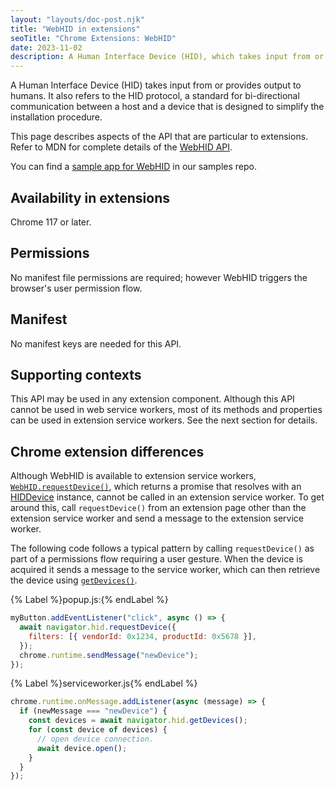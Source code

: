 ```yaml
---
layout: "layouts/doc-post.njk"
title: "WebHID in extensions"
seoTitle: "Chrome Extensions: WebHID"
date: 2023-11-02
description: A Human Interface Device (HID), which takes input from or provides output to humans, is available in extensions.
---
```


A Human Interface Device (HID) takes input from or provides output to humans. It also refers to the HID protocol, a standard for bi-directional communication between a host and a device that is designed to simplify the installation procedure.

This page describes aspects of the API that are particular to extensions. Refer to MDN for complete details of the [WebHID API](https://developer.mozilla.org/docs/Web/API/WebHID_API).

You can find a [sample app for WebHID](https://github.com/GoogleChrome/chrome-extensions-samples/tree/main/functional-samples/sample.co2meter) in our samples repo.

## Availability in extensions

Chrome 117 or later.

## Permissions

No manifest file permissions are required; however WebHID triggers the browser's user permission flow.

## Manifest

No manifest keys are needed for this API.

## Supporting contexts

This API may be used in any extension component. Although this API cannot be used in web service workers, most of its methods and properties can be used in extension service workers. See the next section for details.

## Chrome extension differences

Although WebHID is available to extension service workers, [`WebHID.requestDevice()`](https://developer.mozilla.org/docs/Web/API/HID/requestDevice), which returns a promise that resolves with an [HIDDevice](https://developer.mozilla.org/docs/Web/API/HIDDevice) instance, cannot be called in an extension service worker. To get around this, call `requestDevice()` from an extension page other than the extension service worker and send a message to the extension service worker.

The following code follows a typical pattern by calling `requestDevice()` as part of a permissions flow requiring a user gesture. When the device is acquired it sends a message to the service worker, which can then retrieve the device using [`getDevices()`](https://developer.mozilla.org/docs/Web/API/HID/getDevices).

{% Label %}popup.js:{% endLabel %}

```javascript
myButton.addEventListener("click", async () => {
  await navigator.hid.requestDevice({
    filters: [{ vendorId: 0x1234, productId: 0x5678 }],
  });
  chrome.runtime.sendMessage("newDevice");
});
```

{% Label %}serviceworker.js{% endLabel %}

```javascript
chrome.runtime.onMessage.addListener(async (message) => {
  if (newMessage === "newDevice") {
    const devices = await navigator.hid.getDevices();
    for (const device of devices) {
      // open device connection.
      await device.open();
    }
  }
});
```